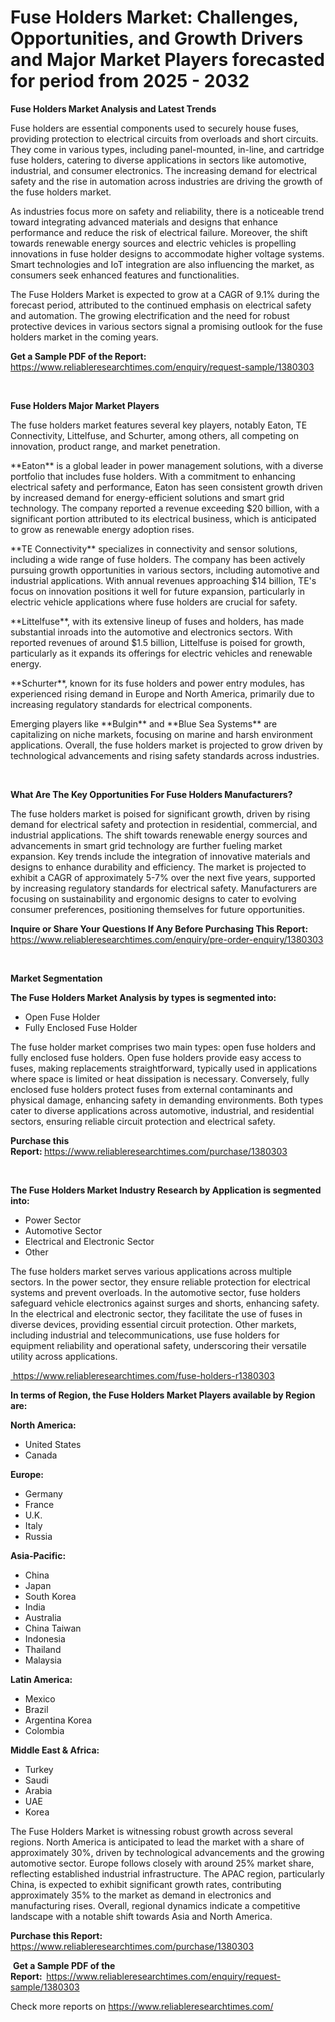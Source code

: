 <p><h1>Fuse Holders Market: Challenges, Opportunities, and Growth Drivers and Major Market Players forecasted for period from 2025 - 2032</h1></p><p><strong>Fuse Holders Market Analysis and Latest Trends</strong></p>
<p><p>Fuse holders are essential components used to securely house fuses, providing protection to electrical circuits from overloads and short circuits. They come in various types, including panel-mounted, in-line, and cartridge fuse holders, catering to diverse applications in sectors like automotive, industrial, and consumer electronics. The increasing demand for electrical safety and the rise in automation across industries are driving the growth of the fuse holders market.</p><p>As industries focus more on safety and reliability, there is a noticeable trend toward integrating advanced materials and designs that enhance performance and reduce the risk of electrical failure. Moreover, the shift towards renewable energy sources and electric vehicles is propelling innovations in fuse holder designs to accommodate higher voltage systems. Smart technologies and IoT integration are also influencing the market, as consumers seek enhanced features and functionalities.</p><p>The Fuse Holders Market is expected to grow at a CAGR of 9.1% during the forecast period, attributed to the continued emphasis on electrical safety and automation. The growing electrification and the need for robust protective devices in various sectors signal a promising outlook for the fuse holders market in the coming years.</p></p>
<p><strong>Get a Sample PDF of the Report:&nbsp;</strong> <a href="https://www.reliableresearchtimes.com/enquiry/request-sample/1380303?utm_campaign=3004&utm_medium=2&utm_source=Github&utm_content=ia&utm_term=06042025&utm_id=fuse-holders">https://www.reliableresearchtimes.com/enquiry/request-sample/1380303</a></p>
<p>&nbsp;</p>
<p><strong>Fuse Holders Major Market Players</strong></p>
<p><p>The fuse holders market features several key players, notably Eaton, TE Connectivity, Littelfuse, and Schurter, among others, all competing on innovation, product range, and market penetration.</p><p>**Eaton** is a global leader in power management solutions, with a diverse portfolio that includes fuse holders. With a commitment to enhancing electrical safety and performance, Eaton has seen consistent growth driven by increased demand for energy-efficient solutions and smart grid technology. The company reported a revenue exceeding $20 billion, with a significant portion attributed to its electrical business, which is anticipated to grow as renewable energy adoption rises.</p><p>**TE Connectivity** specializes in connectivity and sensor solutions, including a wide range of fuse holders. The company has been actively pursuing growth opportunities in various sectors, including automotive and industrial applications. With annual revenues approaching $14 billion, TE's focus on innovation positions it well for future expansion, particularly in electric vehicle applications where fuse holders are crucial for safety.</p><p>**Littelfuse**, with its extensive lineup of fuses and holders, has made substantial inroads into the automotive and electronics sectors. With reported revenues of around $1.5 billion, Littelfuse is poised for growth, particularly as it expands its offerings for electric vehicles and renewable energy.</p><p>**Schurter**, known for its fuse holders and power entry modules, has experienced rising demand in Europe and North America, primarily due to increasing regulatory standards for electrical components.</p><p>Emerging players like **Bulgin** and **Blue Sea Systems** are capitalizing on niche markets, focusing on marine and harsh environment applications. Overall, the fuse holders market is projected to grow driven by technological advancements and rising safety standards across industries.</p></p>
<p>&nbsp;</p>
<p><strong>What Are The Key Opportunities For Fuse Holders Manufacturers?</strong></p>
<p><p>The fuse holders market is poised for significant growth, driven by rising demand for electrical safety and protection in residential, commercial, and industrial applications. The shift towards renewable energy sources and advancements in smart grid technology are further fueling market expansion. Key trends include the integration of innovative materials and designs to enhance durability and efficiency. The market is projected to exhibit a CAGR of approximately 5-7% over the next five years, supported by increasing regulatory standards for electrical safety. Manufacturers are focusing on sustainability and ergonomic designs to cater to evolving consumer preferences, positioning themselves for future opportunities.</p></p>
<p><strong>Inquire or Share Your Questions If Any Before Purchasing This Report:</strong> <a href="https://www.reliableresearchtimes.com/enquiry/pre-order-enquiry/1380303?utm_campaign=3004&utm_medium=2&utm_source=Github&utm_content=ia&utm_term=06042025&utm_id=fuse-holders">https://www.reliableresearchtimes.com/enquiry/pre-order-enquiry/1380303</a></p>
<p>&nbsp;</p>
<p><strong>Market Segmentation</strong></p>
<p><strong>The Fuse Holders Market Analysis by types is segmented into:</strong></p>
<p><ul><li>Open Fuse Holder</li><li>Fully Enclosed Fuse Holder</li></ul></p>
<p><p>The fuse holder market comprises two main types: open fuse holders and fully enclosed fuse holders. Open fuse holders provide easy access to fuses, making replacements straightforward, typically used in applications where space is limited or heat dissipation is necessary. Conversely, fully enclosed fuse holders protect fuses from external contaminants and physical damage, enhancing safety in demanding environments. Both types cater to diverse applications across automotive, industrial, and residential sectors, ensuring reliable circuit protection and electrical safety.</p></p>
<p><strong>Purchase this Report:&nbsp;</strong><a href="https://www.reliableresearchtimes.com/purchase/1380303?utm_campaign=3004&utm_medium=2&utm_source=Github&utm_content=ia&utm_term=06042025&utm_id=fuse-holders">https://www.reliableresearchtimes.com/purchase/1380303</a></p>
<p>&nbsp;</p>
<p><strong>The Fuse Holders Market Industry Research by Application is segmented into:</strong></p>
<p><ul><li>Power Sector</li><li>Automotive Sector</li><li>Electrical and Electronic Sector</li><li>Other</li></ul></p>
<p><p>The fuse holders market serves various applications across multiple sectors. In the power sector, they ensure reliable protection for electrical systems and prevent overloads. In the automotive sector, fuse holders safeguard vehicle electronics against surges and shorts, enhancing safety. In the electrical and electronic sector, they facilitate the use of fuses in diverse devices, providing essential circuit protection. Other markets, including industrial and telecommunications, use fuse holders for equipment reliability and operational safety, underscoring their versatile utility across applications.</p></p>
<p><a href="https://www.reliableresearchtimes.com/fuse-holders-r1380303?utm_campaign=3004&utm_medium=2&utm_source=Github&utm_content=ia&utm_term=06042025&utm_id=fuse-holders">&nbsp;https://www.reliableresearchtimes.com/fuse-holders-r1380303</a></p>
<p><strong>In terms of Region, the Fuse Holders Market Players available by Region are:</strong></p>
<p>
    <p> <strong> North America: </strong>
        <ul>
            <li>United States</li>
            <li>Canada</li>
        </ul>
        </p> 
    <p> <strong> Europe: </strong>
        <ul>
            <li>Germany</li>
            <li>France</li>
            <li>U.K.</li>
            <li>Italy</li>
            <li>Russia</li>
        </ul>
        </p> 
    <p> <strong> Asia-Pacific: </strong>
        <ul>
            <li>China</li>
            <li>Japan</li>
            <li>South Korea</li>
            <li>India</li>
            <li>Australia</li>
            <li>China Taiwan</li>
            <li>Indonesia</li>
            <li>Thailand</li>
            <li>Malaysia</li>
        </ul>
        </p> 
    <p> <strong> Latin America: </strong>
        <ul>
            <li>Mexico</li>
            <li>Brazil</li>
            <li>Argentina Korea</li>
            <li>Colombia</li>
        </ul>
        </p> 
    <p> <strong> Middle East & Africa: </strong>
        <ul>
            <li>Turkey</li>
            <li>Saudi</li>
            <li>Arabia</li>
            <li>UAE</li>
            <li>Korea</li>
        </ul>
    </p>
    </p>
<p><p>The Fuse Holders Market is witnessing robust growth across several regions. North America is anticipated to lead the market with a share of approximately 30%, driven by technological advancements and the growing automotive sector. Europe follows closely with around 25% market share, reflecting established industrial infrastructure. The APAC region, particularly China, is expected to exhibit significant growth rates, contributing approximately 35% to the market as demand in electronics and manufacturing rises. Overall, regional dynamics indicate a competitive landscape with a notable shift towards Asia and North America.</p></p>
<p><strong>Purchase this Report: </strong><a href="https://www.reliableresearchtimes.com/purchase/1380303?utm_campaign=3004&utm_medium=2&utm_source=Github&utm_content=ia&utm_term=06042025&utm_id=fuse-holders">https://www.reliableresearchtimes.com/purchase/1380303</a></p>
<p>&nbsp;<strong>Get a Sample PDF of the Report:&nbsp;&nbsp;</strong><a href="https://www.reliableresearchtimes.com/enquiry/request-sample/1380303?utm_campaign=3004&utm_medium=2&utm_source=Github&utm_content=ia&utm_term=06042025&utm_id=fuse-holders">https://www.reliableresearchtimes.com/enquiry/request-sample/1380303</a></p>
<p><strong></strong></p>
<p>Check more reports on <a href="https://www.reliableresearchtimes.com/?utm_campaign=3004&utm_medium=2&utm_source=Github&utm_content=ia&utm_term=06042025&utm_id=fuse-holders">https://www.reliableresearchtimes.com/</a></p>